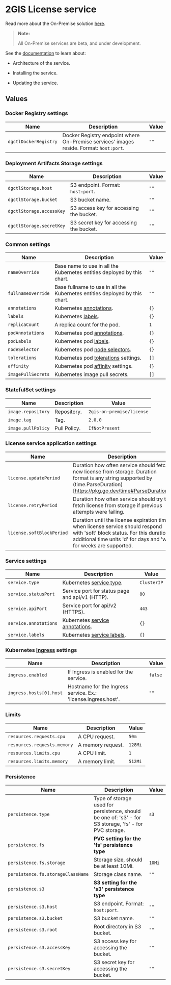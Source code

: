 # 2GIS License service

Read more about the On-Premise solution [here](https://docs.2gis.com/en/on-premise/overview).

> **Note:**
>
> All On-Premise services are beta, and under development.

See the [documentation](https://docs.2gis.com/en/on-premise/architecture/services/license) to learn about:

- Architecture of the service.

- Installing the service.

- Updating the service.

## Values

### Docker Registry settings

| Name                  | Description                                                                             | Value |
| --------------------- | --------------------------------------------------------------------------------------- | ----- |
| `dgctlDockerRegistry` | Docker Registry endpoint where On-Premise services' images reside. Format: `host:port`. | `""`  |

### Deployment Artifacts Storage settings

| Name                     | Description                             | Value |
| ------------------------ | --------------------------------------- | ----- |
| `dgctlStorage.host`      | S3 endpoint. Format: `host:port`.       | `""`  |
| `dgctlStorage.bucket`    | S3 bucket name.                         | `""`  |
| `dgctlStorage.accessKey` | S3 access key for accessing the bucket. | `""`  |
| `dgctlStorage.secretKey` | S3 secret key for accessing the bucket. | `""`  |

### Common settings

| Name               | Description                                                                                                                 | Value |
| ------------------ | --------------------------------------------------------------------------------------------------------------------------- | ----- |
| `nameOverride`     | Base name to use in all the Kubernetes entities deployed by this chart.                                                     | `""`  |
| `fullnameOverride` | Base fullname to use in all the Kubernetes entities deployed by this chart.                                                 | `""`  |
| `annotations`      | Kubernetes [annotations](https://kubernetes.io/docs/concepts/overview/working-with-objects/annotations/).                   | `{}`  |
| `labels`           | Kubernetes [labels](https://kubernetes.io/docs/concepts/overview/working-with-objects/labels/).                             | `{}`  |
| `replicaCount`     | A replica count for the pod.                                                                                                | `1`   |
| `podAnnotations`   | Kubernetes pod [annotations](https://kubernetes.io/docs/concepts/overview/working-with-objects/annotations/).               | `{}`  |
| `podLabels`        | Kubernetes pod [labels](https://kubernetes.io/docs/concepts/overview/working-with-objects/labels/).                         | `{}`  |
| `nodeSelector`     | Kubernetes pod [node selectors](https://kubernetes.io/docs/concepts/scheduling-eviction/assign-pod-node/#nodeselector).     | `{}`  |
| `tolerations`      | Kubernetes pod [tolerations](https://kubernetes.io/docs/concepts/scheduling-eviction/taint-and-toleration/) settings.       | `[]`  |
| `affinity`         | Kubernetes pod [affinity](https://kubernetes.io/docs/concepts/scheduling-eviction/assign-pod-node/#node-affinity) settings. | `{}`  |
| `imagePullSecrets` | Kubernetes image pull secrets.                                                                                              | `[]`  |

### StatefulSet settings

| Name               | Description  | Value                     |
| ------------------ | ------------ | ------------------------- |
| `image.repository` | Repository.  | `2gis-on-premise/license` |
| `image.tag`        | Tag.         | `2.0.0`                   |
| `image.pullPolicy` | Pull Policy. | `IfNotPresent`            |

### License service application settings

| Name                      | Description                                                                                                                                                                                    | Value |
| ------------------------- | ---------------------------------------------------------------------------------------------------------------------------------------------------------------------------------------------- | ----- |
| `license.updatePeriod`    | Duration how often service should fetch new license from storage. Duration format is any string supported by (time.ParseDuration)[https://pkg.go.dev/time#ParseDuration].                      | `1h`  |
| `license.retryPeriod`     | Duration how often service should try to fetch license from storage if previous attempts were failing.                                                                                         | `30s` |
| `license.softBlockPeriod` | Duration until the license expiration time when license service should respond with 'soft' block status. For this duration additional time units 'd' for days and 'w' for weeks are supported. | `2w`  |

### Service settings

| Name                  | Description                                                                                                                    | Value       |
| --------------------- | ------------------------------------------------------------------------------------------------------------------------------ | ----------- |
| `service.type`        | Kubernetes [service type](https://kubernetes.io/docs/concepts/services-networking/service/#publishing-services-service-types). | `ClusterIP` |
| `service.statusPort`  | Service port for status page and api/v1 (HTTP).                                                                                | `80`        |
| `service.apiPort`     | Service port for api/v2 (HTTPS).                                                                                               | `443`       |
| `service.annotations` | Kubernetes [service annotations](https://kubernetes.io/docs/concepts/overview/working-with-objects/annotations/).              | `{}`        |
| `service.labels`      | Kubernetes [service labels](https://kubernetes.io/docs/concepts/overview/working-with-objects/labels/).                        | `{}`        |

### Kubernetes [Ingress](https://kubernetes.io/docs/concepts/services-networking/ingress/) settings

| Name                    | Description                                                    | Value   |
| ----------------------- | -------------------------------------------------------------- | ------- |
| `ingress.enabled`       | If Ingress is enabled for the service.                         | `false` |
| `ingress.hosts[0].host` | Hostname for the Ingress service. Ex.: 'license.ingress.host'. | `""`    |

### Limits

| Name                        | Description       | Value   |
| --------------------------- | ----------------- | ------- |
| `resources.requests.cpu`    | A CPU request.    | `50m`   |
| `resources.requests.memory` | A memory request. | `128Mi` |
| `resources.limits.cpu`      | A CPU limit.      | `1`     |
| `resources.limits.memory`   | A memory limit.   | `512Mi` |

### Persistence

| Name                              | Description                                                                                            | Value  |
| --------------------------------- | ------------------------------------------------------------------------------------------------------ | ------ |
| `persistence.type`                | Type of storage used for persistence, should be one of: 's3' - for S3 storage, 'fs' - for PVC storage. | `s3`   |
| `persistence.fs`                  | **PVC setting for the 'fs' persistence type**                                                          |        |
| `persistence.fs.storage`          | Storage size, should be at least 10Mi.                                                                 | `10Mi` |
| `persistence.fs.storageClassName` | Storage class name.                                                                                    | `""`   |
| `persistence.s3`                  | **S3 setting for the 's3' persistence type**                                                           |        |
| `persistence.s3.host`             | S3 endpoint. Format: `host:port`.                                                                      | `""`   |
| `persistence.s3.bucket`           | S3 bucket name.                                                                                        | `""`   |
| `persistence.s3.root`             | Root directory in S3 bucket.                                                                           | `""`   |
| `persistence.s3.accessKey`        | S3 access key for accessing the bucket.                                                                | `""`   |
| `persistence.s3.secretKey`        | S3 secret key for accessing the bucket.                                                                | `""`   |

